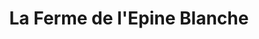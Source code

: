 ---
title: "La Ferme de l'Epine Blanche"
url: /druelle-balsac/la-ferme-de-lepine-blanche/
shop: fromage
---